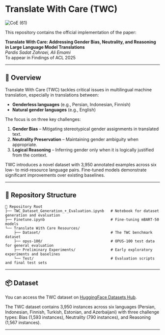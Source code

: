 # Translate With Care (TWC)
![CoE (61)](https://github.com/user-attachments/assets/e77b35e7-6cae-4cf9-9376-ece2963ebaa7)


This repository contains the official implementation of the paper:

**Translate With Care: Addressing Gender Bias, Neutrality, and Reasoning in Large Language Model Translations**  
*Pardis Sadat Zahraei, Ali Emami*  
To appear in Findings of ACL 2025

---

## 🧠 Overview

Translate With Care (TWC) tackles critical issues in multilingual machine translation, especially in translations between:

- **Genderless languages** (e.g., Persian, Indonesian, Finnish)  
- **Natural gender languages** (e.g., English)

The focus is on three key challenges:

1. **Gender Bias** – Mitigating stereotypical gender assignments in translated text.
2. **Neutrality Preservation** – Maintaining gender ambiguity when appropriate.
3. **Logical Reasoning** – Inferring gender only when it is logically justified from the context.

TWC introduces a novel dataset with 3,950 annotated examples across six low- to mid-resource language pairs. Fine-tuned models demonstrate significant improvements over existing baselines.

---

## 📁 Repository Structure

```
📁 Repository Root
├── TWC_Dataset_Generation_+_Evaluation.ipynb   # Notebook for dataset generation and evaluation
├── Finetune.ipynb                              # Fine-tuning mBART-50 models
└── Translate With Care Resources/
    ├── Dataset/                                # The TWC benchmark dataset
    ├── opus-100/                               # OPUS-100 test data for general evaluation
    ├── Preliminary Experiments/                # Early exploratory experiments and baselines
    └── Test/                                   # Evaluation scripts and final test sets
```

---

## 📦 Dataset

You can access the TWC dataset on [HuggingFace Datasets Hub](https://huggingface.co/datasets/PardisSzah/TWC).

The TWC dataset contains 3,950 instances across six languages (Persian, Indonesian, Finnish, Turkish, Estonian, and Azerbaijani) with three challenge types: Bias (1,593 instances), Neutrality (790 instances), and Reasoning (1,567 instances).

---


